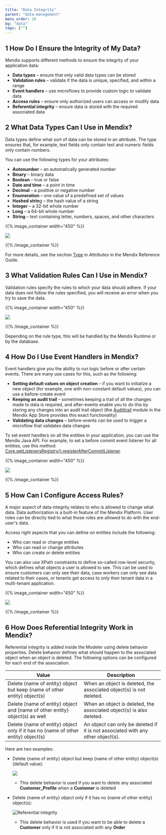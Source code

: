 ```yaml
---
title: "Data Integrity"
parent: "data-management"
menu_order: 20
bg: "data"
tags: [""]
---
```


## 1 How Do I Ensure the Integrity of My Data?

Mendix supports different methods to ensure the integrity of your application data:

* **Data types** – ensure that only valid data types can be stored
* **Validation rules** – validate if the data is unique, specified, and within a range
* **Event handlers** – use microflows to provide custom logic to validate data
* **Access rules** – ensure only authorized users can access or modify data
* **Referential integrity** – ensure data is stored with the required associated data

## 2 What Data Types Can I Use in Mendix?

Data types define what sort of data can be stored in an attribute. The type ensures that, for example, text fields only contain text and numeric fields only contain numbers.

You can use the following types for your attributes:

* **Autonumber** – an automatically generated number
* **Binary** – binary data
* **Boolean** – true or false
* **Date and time** – a point in time
* **Decimal** – a positive or negative number
* **Enumeration** – one value of a predefined set of values
* **Hashed strin**g – the hash value of a string
* **Integer** – a 32-bit whole number
* **Long** – a 64-bit whole number
* **String** – text containing letter, numbers, spaces, and other characters

{{% image_container width="450" %}}

![](attachments/entity_data_types.png)

{{% /image_container %}}

For more details, see the section [Type](https://docs.mendix.com/refguide/attributes#type-1) in *Attributes* in the Mendix Reference Guide.

## 3 What Validation Rules Can I Use in Mendix?

Validation rules specify the rules to which your data should adhere. If your data does not follow the rules specified, you will receive an error when you try to save the data.

{{% image_container width="450" %}}

![](attachments/entity_validation_rule.png)

{{% /image_container %}}

Depending on the rule type, this will be handled by the Mendix Runtime or by the database.

## 4 How Do I Use Event Handlers in Mendix?

Event handlers give you the ability to run logic before or after certain events. There are many use cases for this, such as the following:

* **Setting default values on object creation** – if you want to initialize a new object (for example, one with non-constant default values), you can use a before-create event
* **Keeping an audit trail** – sometimes keeping a trail of all the changes made to data is required, and after-events enable you to do this by storing any changes into an audit trail object (the [Audittrail](https://appstore.home.mendix.com/link/app/138/) module in the Mendix App Store provides this exact functionality)
* **Validating data changes** – before-events can be used to trigger a microflow that validates data changes

To set event handlers on all the entities in your application, you can use the Mendix Java API. For example, to set a before commit event listener for all entities, use this method: [Core.getListenersRegistry().registerAfterCommitListener](https://apidocs.mendix.com/7/runtime/index.html?com/mendix/core/actionmanagement/ListenersRegistry.html).

{{% image_container width="450" %}}

![](attachments/entity_event_handler.png)

{{% /image_container %}}

## 5 How Can I Configure Access Rules?

A major aspect of data integrity relates to who is allowed to change what data. Data authorization is a built-in feature of the Mendix Platform. User roles can be directly tied to what those roles are allowed to do with the end-user's data.

Access right aspects that you can define on entities include the following:

* Who can read or change entities
* Who can read or change attributes
* Who can create or delete entities

You can also use XPath constraints to define so-called row-level security, which defines what objects a user is allowed to see. This can be used to ensure customers can only see their data, case workers can only see data related to their cases, or tenants get access to only their tenant data in a multi-tenant application.

{{% image_container width="450" %}}

![](attachments/entity_access_rules.png)

{{% /image_container %}}

## 6 How Does Referential Integrity Work in Mendix?

Referential integrity is added inside the Modeler using delete behavior properties. Delete behavior defines what should happen to the associated object when an object is deleted. The following options can be configured for each end of the association.

| Value |	Description |
| --- | --- |
| Delete {name of entity} object but keep {name of other entity} object(s) | When an object is deleted, the associated object(s) is not deleted. |
| Delete {name of entity} object and {name of other entity} object(s) as well | When an object is deleted, the associated object(s) is also deleted. |
| Delete {name of entity} object only if it has no {name of other entity} object(s)	| An object can only be deleted if it is not associated with any other object(s). |

Here are two examples:

* Delete {name of entity} object but keep {name of other entity} object(s) (default value):

  ![](attachments/referential-integrity-1.png)

  * This delete behavior is used if you want to delete any associated **Customer_Profile** when a **Customer** is deleted

* Delete {name of entity} object only if it has no {name of other entity} object(s):

  ![Referential integrity](attachments/referential-integrity-2.png)

  * This delete behavior is used if you want to be able to delete a **Customer** only if it is not associated with any **Order**
